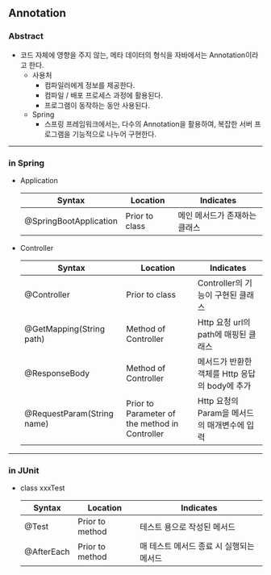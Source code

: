 ## Annotation

### Abstract

- 코드 자체에 영향을 주지 않는, 메타 데이터의 형식을 자바에서는 Annotation이라고 한다. 
  - 사용처
    - 컴파일러에게 정보를 제공한다. 
    - 컴파일 / 배포 프로세스 과정에 활용된다. 
    - 프로그램이 동작하는 동안 사용된다. 
  - Spring
    - 스프링 프레임워크에서는, 다수의 Annotation을 활용하여, 복잡한 서버 프로그램을 기능적으로 나누어 구현한다. 

---

### in Spring

- Application

  | Syntax                 | Location       | Indicates                     |
  | ---------------------- | -------------- | ----------------------------- |
  | @SpringBootApplication | Prior to class | 메인 메서드가 존재하는 클래스 |

- Controller

  | Syntax                     | Location                                       | Indicates                                      |
  | -------------------------- | ---------------------------------------------- | ---------------------------------------------- |
  | @Controller                | Prior to class                                 | Controller의 기능이 구현된 클래스              |
  | @GetMapping(String path)   | Method of Controller                           | Http 요청 url의 path에 매핑된 클래스           |
  | @ResponseBody              | Method of Controller                           | 메서드가 반환한 객체를 Http 응답의 body에 추가 |
  | @RequestParam(String name) | Prior to Parameter of the method in Controller | Http 요청의 Param을 메서드의 매개변수에 입력   |

---

### in JUnit

- class xxxTest

  | Syntax     | Location        | Indicates                                |
  | ---------- | --------------- | ---------------------------------------- |
  | @Test      | Prior to method | 테스트 용으로 작성된 메서드              |
  | @AfterEach | Prior to method | 매 테스트 메서드 종료 시 실행되는 메서드 |

  

